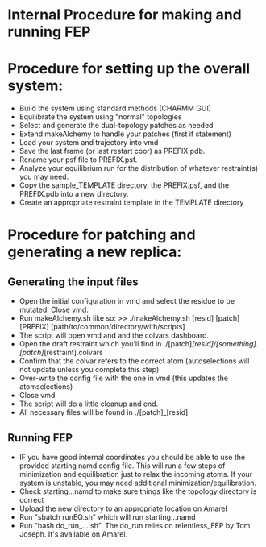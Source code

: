 # Internal Procedure for making and running FEP
# Procedure for setting up the overall system:
- Build the system using standard methods (CHARMM GUI)
- Equilibrate the system using "normal" topologies
- Select and generate the dual-topology patches as needed
- Extend makeAlchemy to handle your patches (first if statement)
- Load your system and trajectory into vmd
- Save the last frame (or last restart coor) as PREFIX.pdb. 
- Rename your psf file to PREFIX.psf.
- Analyze your equilibrium run for the distribution of whatever restraint(s) you may need.
- Copy the sample_TEMPLATE directory, the PREFIX.psf, and the PREFIX.pdb into a new directory.
- Create an appropriate restraint template in the TEMPLATE directory

# Procedure for patching and generating a new replica: 
## Generating the input files
- Open the initial configuration in vmd and select the residue to be mutated. Close vmd.
- Run makeAlchemy.sh like so: >> ./makeAlchemy.sh [resid] [patch] [PREFIX] [path/to/common/directory/with/scripts]
- The script will open vmd and and the colvars dashboard.
- Open the draft restraint which you'll find in ./[patch]_[resid]/[something].[patch]_[restraint].colvars 
- Confirm that the colvar refers to the correct atom (autoselections will not update unless you complete this step)
- Over-write the config file with the one in vmd (this updates the atomselections)
- Close vmd
- The script will do a little cleanup and end.
- All necessary files will be found in ./[patch]_[resid]

## Running FEP
- IF you have good internal coordinates you should be able to use the provided starting namd config file. This will run a few steps of minimization and equilibration just to relax the incoming atoms. If your system is unstable, you may need additional minimization/equilibration.
- Check starting...namd to make sure things like the topology directory is correct
- Upload the new directory to an appropriate location on Amarel
- Run "sbatch runEQ.sh" which will run starting...namd
- Run "bash do_run_....sh". The do_run relies on relentless_FEP by Tom Joseph. It's available on Amarel.
